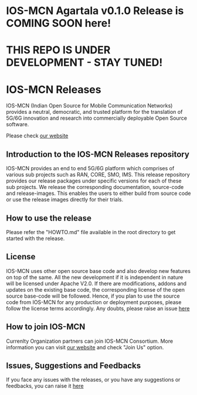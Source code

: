 #
# IOS-MCN Agartala v0.1.0 Release is COMING SOON here! 
# THIS REPO IS UNDER DEVELOPMENT - STAY TUNED!
# 

# IOS-MCN Releases
IOS-MCN (Indian Open Source for Mobile Communication Networks) provides a neutral, democratic, and trusted platform for the translation of 5G/6G innovation and research into commercially deployable Open Source software.

Please check [our website](https://ios-mcn.org/)

## Introduction to the IOS-MCN Releases repository
IOS-MCN provides an end to end 5G/6G platform which comprises of various sub projects such as RAN, CORE, SMO, IMS. This release repository provides our release packages under specific versions for each of these sub projects. We release the corresponding documentation, source-code and release-images. This enables the users to either build from source code or use the release images directly for their trials.

## How to use the release
Please refer the "HOWTO.md" file available in the root directory to get started with the release.

## License
IOS-MCN uses other open source base code and also develop new features on top of the same. All the new development if it is independent in nature will be licensed under Apache V2.0. If there are modifications, addons and updates on the existing base code, the corresponding license of the open source base-code will be followed. Hence, if you plan to use the source code from IOS-MCN for any production or deployment purposes, please follow the license terms accordingly. Any doubts, please raise an issue [here](https://github.com/ios-mcn/ios-mcn-releases/issues)

## How to join IOS-MCN
Currenlty Organization partners can join IOS-MCN Consortium. More information you can visit [our website](https://ios-mcn.org/) and check "Join Us" option.

## Issues, Suggestions and Feedbacks
If you face any issues with the releases, or you have any suggestions or feedbacks, you can raise it [here](https://github.com/ios-mcn/ios-mcn-releases/issues)





